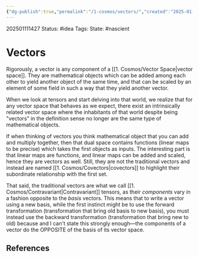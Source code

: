 ```yaml
---
{"dg-publish":true,"permalink":"/1-cosmos/vectors/","created":"2025-01-22T11:17:14.311-05:00","updated":"2025-01-11T14:36:23.145-05:00"}
---
```


202501111427
Status: #idea
Tags: 
State: #nascient
# Vectors

Rigorously, a vector is any component of a [[1. Cosmos/Vector Space\|vector space]]. They are mathematical objects which can be added among each other to yield another object of the same time, and that can be scaled by an element of some field in such a way that they yield another vector.

When we look at tensors and start delving into that world, we realize that for any vector space that behaves as we expect, there exist an intrinsically related vector space where the inhabitants of that world despite being "vectors" in the definition sense no longer are the same type of mathematical objects.

If when thinking of vectors you think mathematical object that you can add and multiply together, then that dual space contains functions (linear maps to be precise) which takes the first objects as inputs. The interesting part is that linear maps are functions, and linear maps can be added and scaled, hence they are vectors as well. Still, they are not the traditional vectors and instead are named [[1. Cosmos/Covectors\|covectors]] to highlight their subordinate relationship with the first set.

That said, the traditional vectors are what we call [[1. Cosmos/Contravariant\|Contravariant]] tensors, as their *components* vary in a fashion opposite to the *basis* vectors. This means that to write a vector using a new basis, while the first instinct might be to use the forward transformation (transformation that bring old basis to new basis), you must instead use the backward transformation (transformation that bring new to old) because and I can't state this strongly enough—the components of a vector do the OPPOSITE of the basis of its vector space.


## References

